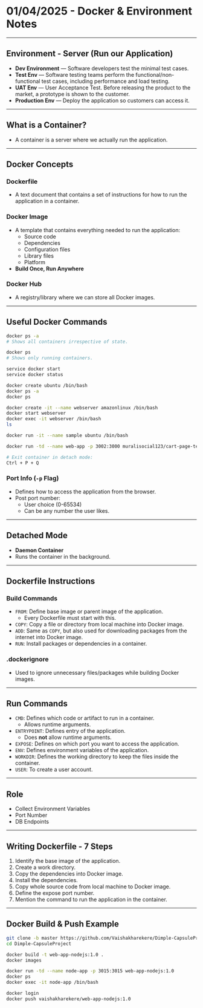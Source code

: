 


# 01/04/2025 - Docker & Environment Notes

---

## Environment - Server (Run our Application)

- **Dev Environment** — Software developers test the minimal test cases.
- **Test Env** — Software testing teams perform the functional/non-functional test cases, including performance and load testing.
- **UAT Env** — User Acceptance Test. Before releasing the product to the market, a prototype is shown to the customer.
- **Production Env** — Deploy the application so customers can access it.

---

## What is a Container?

- A container is a server where we actually run the application.

---

## Docker Concepts

### Dockerfile

- A text document that contains a set of instructions for how to run the application in a container.

### Docker Image

- A template that contains everything needed to run the application:
  - Source code
  - Dependencies
  - Configuration files
  - Library files
  - Platform
- **Build Once, Run Anywhere**

### Docker Hub

- A registry/library where we can store all Docker images.

---

## Useful Docker Commands

```bash
docker ps -a
# Shows all containers irrespective of state.

docker ps
# Shows only running containers.

service docker start
service docker status

docker create ubuntu /bin/bash
docker ps -a
docker ps

docker create -it --name webserver amazonlinux /bin/bash
docker start webserver
docker exec -it webserver /bin/bash
ls

docker run -it --name sample ubuntu /bin/bash

docker run -td --name web-app -p 3002:3000 muralisocial123/cart-page-test:1.0

# Exit container in detach mode:
Ctrl + P + Q
```

### Port Info (`-p` Flag)

- Defines how to access the application from the browser.
- Post port number:
  - User choice (0-65534)
  - Can be any number the user likes.

---

## Detached Mode

- **Daemon Container**
- Runs the container in the background.

---

## Dockerfile Instructions

### Build Commands

- `FROM`: Define base image or parent image of the application.
  - Every Dockerfile must start with this.
- `COPY`: Copy a file or directory from local machine into Docker image.
- `ADD`: Same as `COPY`, but also used for downloading packages from the internet into Docker image.
- `RUN`: Install packages or dependencies in a container.

### .dockerignore

- Used to ignore unnecessary files/packages while building Docker images.

---

## Run Commands

- `CMD`: Defines which code or artifact to run in a container.
  - Allows runtime arguments.
- `ENTRYPOINT`: Defines entry of the application.
  - Does **not** allow runtime arguments.
- `EXPOSE`: Defines on which port you want to access the application.
- `ENV`: Defines environment variables of the application.
- `WORKDIR`: Defines the working directory to keep the files inside the container.
- `USER`: To create a user account.

---

## Role

- Collect Environment Variables
- Port Number
- DB Endpoints

---

## Writing Dockerfile - 7 Steps

1. Identify the base image of the application.
2. Create a work directory.
3. Copy the dependencies into Docker image.
4. Install the dependencies.
5. Copy whole source code from local machine to Docker image.
6. Define the expose port number.
7. Mention the command to run the application in the container.

---

## Docker Build & Push Example

```bash
git clone -b master https://github.com/Vaishakharekere/Dimple-CapsuleProject.git
cd Dimple-CapsuleProject

docker build -t web-app-nodejs:1.0 .
docker images

docker run -td --name node-app -p 3015:3015 web-app-nodejs:1.0
docker ps
docker exec -it node-app /bin/bash

docker login
docker push vaishakharekere/web-app-nodejs:1.0
```
```
